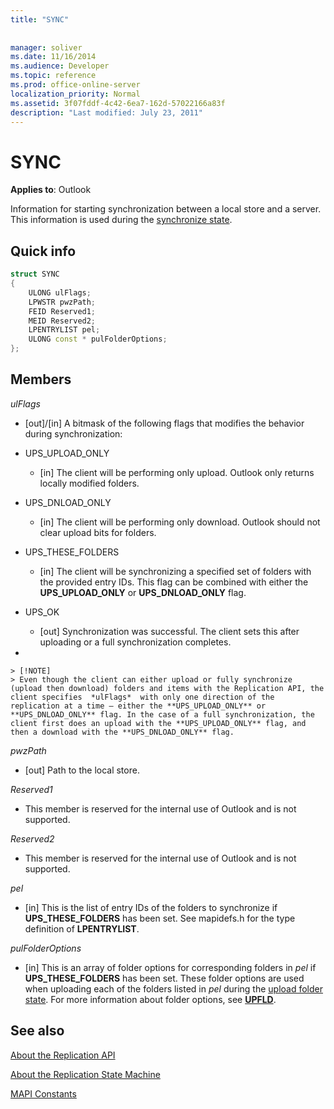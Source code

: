 ```yaml
---
title: "SYNC"
 
 
manager: soliver
ms.date: 11/16/2014
ms.audience: Developer
ms.topic: reference
ms.prod: office-online-server
localization_priority: Normal
ms.assetid: 3f07fddf-4c42-6ea7-162d-57022166a83f
description: "Last modified: July 23, 2011"
---
```


# SYNC

  
  
**Applies to**: Outlook 
  
Information for starting synchronization between a local store and a server. This information is used during the [synchronize state](synchronize-state.md).
  
## Quick info

```cpp
struct SYNC 
{ 
    ULONG ulFlags; 
    LPWSTR pwzPath; 
    FEID Reserved1; 
    MEID Reserved2; 
    LPENTRYLIST pel; 
    ULONG const * pulFolderOptions; 
};
```

## Members

 _ulFlags_
  
- [out]/[in] A bitmask of the following flags that modifies the behavior during synchronization:
    
- UPS_UPLOAD_ONLY
    
  - [in] The client will be performing only upload. Outlook only returns locally modified folders.
    
- UPS_DNLOAD_ONLY
    
  - [in] The client will be performing only download. Outlook should not clear upload bits for folders.
    
- UPS_THESE_FOLDERS
    
  - [in] The client will be synchronizing a specified set of folders with the provided entry IDs. This flag can be combined with either the **UPS_UPLOAD_ONLY** or **UPS_DNLOAD_ONLY** flag. 
    
- UPS_OK
    
  - [out] Synchronization was successful. The client sets this after uploading or a full synchronization completes.
    
- 
    
    > [!NOTE]
    > Even though the client can either upload or fully synchronize (upload then download) folders and items with the Replication API, the client specifies  *ulFlags*  with only one direction of the replication at a time — either the **UPS_UPLOAD_ONLY** or **UPS_DNLOAD_ONLY** flag. In the case of a full synchronization, the client first does an upload with the **UPS_UPLOAD_ONLY** flag, and then a download with the **UPS_DNLOAD_ONLY** flag. 
  
 _pwzPath_
  
- [out] Path to the local store.
    
 _Reserved1_
  
- This member is reserved for the internal use of Outlook and is not supported.
    
 _Reserved2_
  
- This member is reserved for the internal use of Outlook and is not supported.
    
 *pel* 
  
- [in] This is the list of entry IDs of the folders to synchronize if **UPS_THESE_FOLDERS** has been set. See mapidefs.h for the type definition of **LPENTRYLIST**. 
    
 _pulFolderOptions_
  
- [in] This is an array of folder options for corresponding folders in  *pel*  if **UPS_THESE_FOLDERS** has been set. These folder options are used when uploading each of the folders listed in  *pel*  during the [upload folder state](upload-folder-state.md). For more information about folder options, see **[UPFLD](upfld.md)**. 
    
## See also



[About the Replication API](about-the-replication-api.md)
  
[About the Replication State Machine](about-the-replication-state-machine.md)
  
[MAPI Constants](mapi-constants.md)

